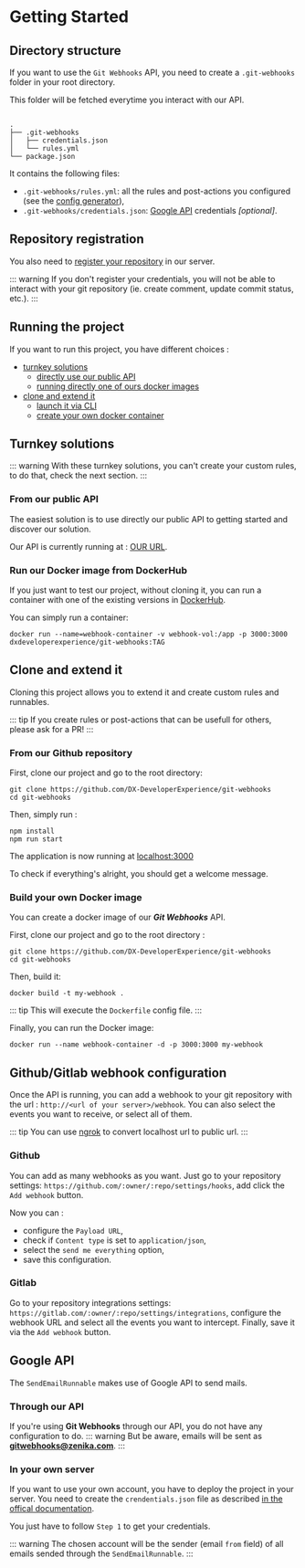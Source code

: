 # Getting Started

## Directory structure

If you want to use the `Git Webhooks` API, you need to create a `.git-webhooks` folder in your root directory.

This folder will be fetched everytime you interact with our API.

```

.
├── .git-webhooks
│	├── credentials.json
│   └── rules.yml
└── package.json
```

It contains the following files:

- `.git-webhooks/rules.yml`: all the rules and post-actions you configured (see the [config generator](configGenerator.md)),
- `.git-webhooks/credentials.json`: [Google API](#google-api) credentials _[optional]_.

## Repository registration

You also need to [register your repository](registerToken.md) in our server.

::: warning
If you don't register your credentials, you will not be able to interact with your git repository (ie. create comment, update commit status, etc.).
:::

## Running the project

If you want to run this project, you have different choices :

- [turnkey solutions](#turnkey-solutions)
  - [directly use our public API](#from-our-public-api)
  - [running directly one of ours docker images](#run-our-docker-image-from-dockerhub)
- [clone and extend it](#clone-and-extend-it)
  - [launch it via CLI](#from-our-github-repository)
  - [create your own docker container](#build-your-own-docker-image)

## Turnkey solutions

::: warning
With these turnkey solutions, you can't create your custom rules, to do that, check the next section.
:::

### From our public API

The easiest solution is to use directly our public API to getting started and discover our solution.

Our API is currently running at : [OUR URL]().

### Run our Docker image from DockerHub

If you just want to test our project, without cloning it, you can run a container with one of the existing versions in [DockerHub](https://hub.docker.com/r/dxdeveloperexperience/git-webhooks).

You can simply run a container:

```
docker run --name=webhook-container -v webhook-vol:/app -p 3000:3000 dxdeveloperexperience/git-webhooks:TAG
```

## Clone and extend it

Cloning this project allows you to extend it and create custom rules and runnables.

::: tip
If you create rules or post-actions that can be usefull for others, please ask for a PR!
:::

### From our Github repository

First, clone our project and go to the root directory:

```
git clone https://github.com/DX-DeveloperExperience/git-webhooks
cd git-webhooks
```

Then, simply run :

```
npm install
npm run start
```

The application is now running at [localhost:3000](localhost:3000)

To check if everything's alright, you should get a welcome message.

### Build your own Docker image

You can create a docker image of our **_Git Webhooks_** API.

First, clone our project and go to the root directory :

```
git clone https://github.com/DX-DeveloperExperience/git-webhooks
cd git-webhooks
```

Then, build it:

```
docker build -t my-webhook .
```

::: tip
This will execute the `Dockerfile` config file.
:::

Finally, you can run the Docker image:

```
docker run --name webhook-container -d -p 3000:3000 my-webhook
```

## Github/Gitlab webhook configuration

Once the API is running, you can add a webhook to your git repository with the url : `http://<url of your server>/webhook`. You can also select the events you want to receive, or select all of them.

::: tip
You can use [ngrok](https://ngrok.com/) to convert localhost url to public url.
:::

### Github

You can add as many webhooks as you want. Just go to your repository settings: `https://github.com/:owner/:repo/settings/hooks`, add click the `Add webhook` button.

Now you can :

- configure the `Payload URL`,
- check if `Content type` is set to `application/json`,
- select the `send me everything` option,
- save this configuration.

### Gitlab

Go to your repository integrations settings: `https://gitlab.com/:owner/:repo/settings/integrations`, configure the webhook URL and select all the events you want to intercept. Finally, save it via the `Add webhook` button.

## Google API

The `SendEmailRunnable` makes use of Google API to send mails.

### Through our API

If you're using **Git Webhooks** through our API, you do not have any configuration to do.
::: warning
But be aware, emails will be sent as **gitwebhooks@zenika.com**.
:::

### In your own server

If you want to use your own account, you have to deploy the project in your server.
You need to create the `crendentials.json` file as described [in the offical documentation](https://developers.google.com/gmail/api/quickstart/nodejs).

You just have to follow `Step 1` to get your credentials.

::: warning
The chosen account will be the sender (email `from` field) of all emails sended through the `SendEmailRunnable`.
:::
